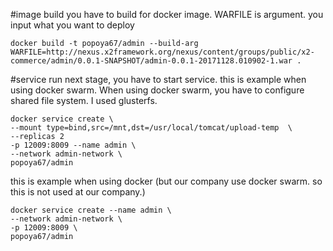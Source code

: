 #image build
you have to build for docker image.
WARFILE is argument. you input what you want to deploy 
```
docker build -t popoya67/admin --build-arg WARFILE=http://nexus.x2framework.org/nexus/content/groups/public/x2-commerce/admin/0.0.1-SNAPSHOT/admin-0.0.1-20171128.010902-1.war .
```

#service run
next stage, you have to start service.
this is example when using docker swarm.
When using docker swarm, you have to configure shared file system. 
I used glusterfs. 
```
docker service create \
--mount type=bind,src=/mnt,dst=/usr/local/tomcat/upload-temp  \
--replicas 2 
-p 12009:8009 --name admin \
--network admin-network \
popoya67/admin
```

this is example when using docker (but our company use docker swarm. so this is not used at our company.) 
```
docker service create --name admin \
--network admin-network \
-p 12009:8009 \
popoya67/admin
```
